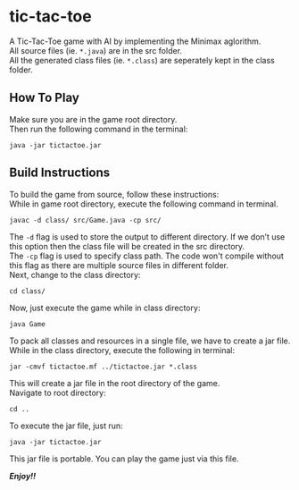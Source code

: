 # tic-tac-toe
A Tic-Tac-Toe game with AI by implementing the Minimax aglorithm.  
All source files (ie. ```*.java```) are in the src folder.  
All the generated class files (ie. ```*.class```) are seperately kept in the class folder.  

## How To Play 
Make sure you are in the game root directory.  
Then run the following command in the terminal: 
```console
java -jar tictactoe.jar
```

## Build Instructions
To build the game from source, follow these instructions:  
While in game root directory, execute the following command in terminal.
```console
javac -d class/ src/Game.java -cp src/
```
The ```-d``` flag is used to store the output to different directory. If we don’t use this option then the class file will be created in the src directory.  
The ```-cp``` flag is used to specify class path.  The code won't compile without this flag as there are multiple source files in different folder.  
Next, change to the class directory:  
```console
cd class/
```  
  
Now, just execute the game while in class directory:  
```console
java Game
```  
To pack all classes and resources in a single file, we have to create a jar file.  
While in the class directory, execute the following in terminal:  
```console
jar -cmvf tictactoe.mf ../tictactoe.jar *.class
```  
This will create a jar file in the root directory of the game.  
Navigate to root directory:  
```console
cd ..
```  
To execute the jar file, just run:  
```console
java -jar tictactoe.jar
```
This jar file is portable. You can play the game just via this file.  
  

***Enjoy!!***
